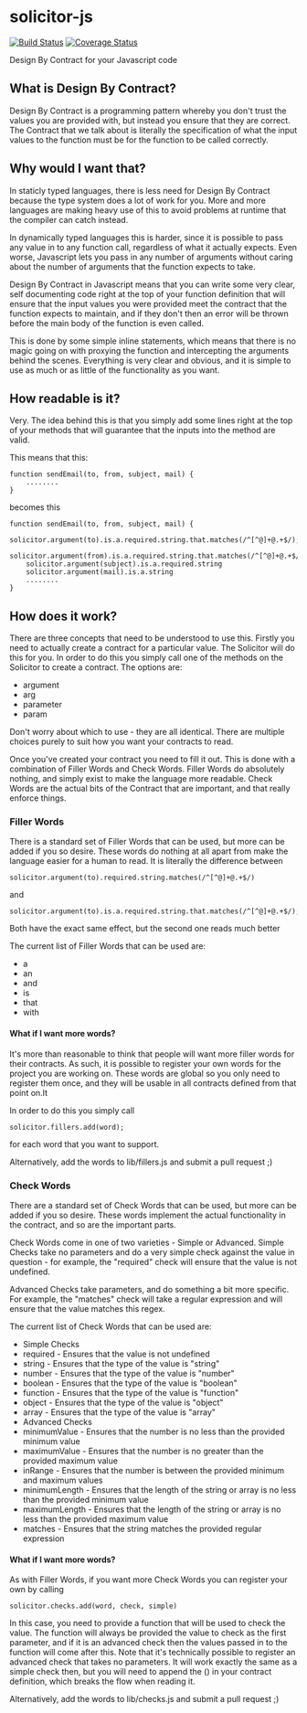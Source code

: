 solicitor-js
============
[![Build Status](https://travis-ci.org/sazzer/solicitor-js.svg?branch=master)](https://travis-ci.org/sazzer/solicitor-js)
[![Coverage Status](https://coveralls.io/repos/sazzer/solicitor-js/badge.png?branch=master)](https://coveralls.io/r/sazzer/solicitor-js?branch=master)

Design By Contract for your Javascript code

What is Design By Contract?
---------------------------
Design By Contract is a programming pattern whereby you don't trust the values you are provided with, but instead you ensure that they are correct. The Contract that we talk about is literally the specification of what the input values to the function must be for the function to be called correctly. 

Why would I want that?
----------------------
In staticly typed languages, there is less need for Design By Contract because the type system does a lot of work for you. More and more languages are making heavy use of this to avoid problems at runtime that the compiler can catch instead. 

In dynamically typed languages this is harder, since it is possible to pass any value in to any function call, regardless of what it actually expects. Even worse, Javascript lets you pass in any number of arguments without caring about the number of arguments that the function expects to take. 

Design By Contract in Javascript means that you can write some very clear, self documenting code right at the top of your function definition that will ensure that the input values you were provided meet the contract that the function expects to maintain, and if they don't then an error will be thrown before the main body of the function is even called. 

This is done by some simple inline statements, which means that there is no magic going on with proxying the function and intercepting the arguments behind the scenes. Everything is very clear and obvious, and it is simple to use as much or as little of the functionality as you want.

How readable is it?
-------------------
Very. The idea behind this is that you simply add some lines right at the top of your methods that will guarantee that the inputs into the method are valid.

This means that this:

    function sendEmail(to, from, subject, mail) {
        ........
    }

becomes this

    function sendEmail(to, from, subject, mail) {
        solicitor.argument(to).is.a.required.string.that.matches(/^[^@]+@.+$/);
        solicitor.argument(from).is.a.required.string.that.matches(/^[^@]+@.+$/);
        solicitor.argument(subject).is.a.required.string
        solicitor.argument(mail).is.a.string
        ........
    }

How does it work?
-----------------
There are three concepts that need to be understood to use this. Firstly you need to actually create a contract for a particular value. The Solicitor will do this for you. In order to do this you simply call one of the methods on the Solicitor to create a contract. The options are:
* argument
* arg
* parameter
* param

Don't worry about which to use - they are all identical. There are multiple choices purely to suit how you want your contracts to read.

Once you've created your contract you need to fill it out. This is done with a combination of Filler Words and Check Words. Filler Words do absolutely nothing, and simply exist to make the language more readable. Check Words are the actual bits of the Contract that are important, and that really enforce things.

### Filler Words
There is a standard set of Filler Words that can be used, but more can be added if you so desire. These words do nothing at all apart from make the language easier for a human to read. It is literally the difference between

    solicitor.argument(to).required.string.matches(/^[^@]+@.+$/)
    
and

    solicitor.argument(to).is.a.required.string.that.matches(/^[^@]+@.+$/);
    
Both have the exact same effect, but the second one reads much better

The current list of Filler Words that can be used are:
* a
* an
* and
* is
* that
* with

#### What if I want more words?
It's more than reasonable to think that people will want more filler words for their contracts. As such, it is possible to register your own words for the project you are working on. These words are global so you only need to register them once, and they will be usable in all contracts defined from that point on.It

In order to do this you simply call

    solicitor.fillers.add(word);
    
for each word that you want to support.

Alternatively, add the words to lib/fillers.js and submit a pull request ;)

### Check Words
There are a standard set of Check Words that can be used, but more can be added if you so desire. These words implement the actual functionality in the contract, and so are the important parts.

Check Words come in one of two varieties - Simple or Advanced. Simple Checks take no parameters and do a very simple check against the value in question - for example, the "required" check will ensure that the value is not undefined.

Advanced Checks take parameters, and do something a bit more specific. For example, the "matches" check will take a regular expression and will ensure that the value matches this regex. 

The current list of Check Words that can be used are:
* Simple Checks
 * required - Ensures that the value is not undefined
 * string - Ensures that the type of the value is "string"
 * number - Ensures that the type of the value is "number"
 * boolean - Ensures that the type of the value is "boolean"
 * function - Ensures that the type of the value is "function"
 * object - Ensures that the type of the value is "object"
 * array - Ensures that the type of the value is "array"
* Advanced Checks
 * minimumValue - Ensures that the number is no less than the provided minimum value
 * maximumValue - Ensures that the number is no greater than the provided maximum value
 * inRange - Ensures that the number is between the provided minimum and maximum values
 * minimumLength - Ensures that the length of the string or array is no less than the provided minimum value
 * maximumLength - Ensures that the length of the string or array is no less than the provided maximum value
 * matches - Ensures that the string matches the provided regular expression
 
#### What if I want more words?
As with Filler Words, if you want more Check Words you can register your own by calling

    solicitor.checks.add(word, check, simple)
    
In this case, you need to provide a function that will be used to check the value. The function will always be provided the value to check as the first parameter, and if it is an advanced check then the values passed in to the function will come after this. Note that it's technically possible to register an advanced check that takes no parameters. It will work exactly the same as a simple check then, but you will need to append the () in your contract definition, which breaks the flow when reading it.

Alternatively, add the words to lib/checks.js and submit a pull request ;)
